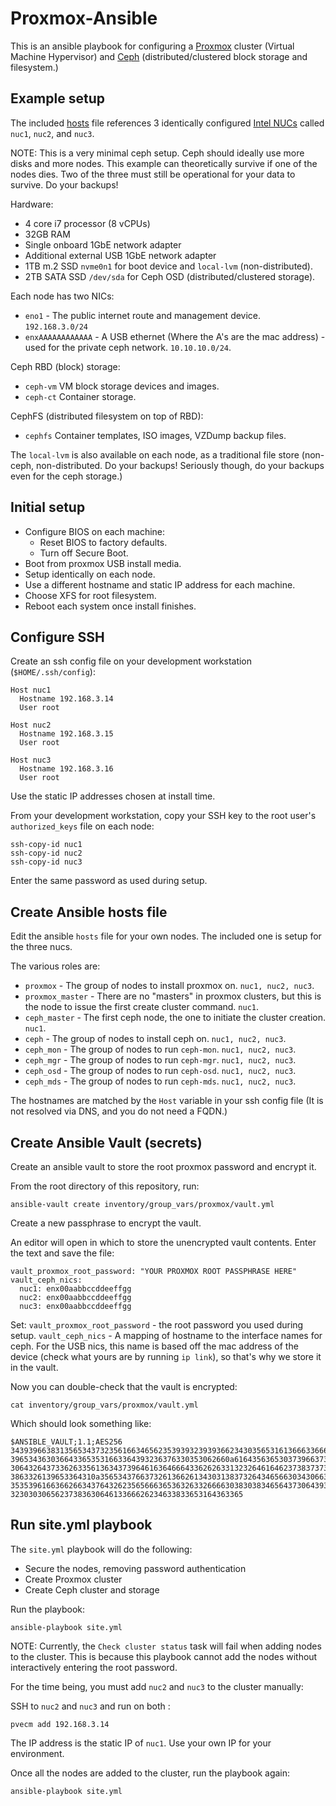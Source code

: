 # Proxmox-Ansible

This is an ansible playbook for configuring a [Proxmox](https://pve.proxmox.com) cluster (Virtual Machine
Hypervisor) and [Ceph](https://ceph.com/) (distributed/clustered block storage and filesystem.)

## Example setup

The included [hosts](inventory/hosts.yml) file references 3 identically configured [Intel
NUCs](https://ark.intel.com/content/www/us/en/ark/products/126140/intel-nuc-kit-nuc8i7beh.html)
called `nuc1`, `nuc2`, and `nuc3`.

NOTE: This is a very minimal ceph setup. Ceph should ideally use more disks and
more nodes. This example can theoretically survive if one of the nodes dies. Two
of the three must still be operational for your data to survive. Do your
backups!

Hardware:

 * 4 core i7 processor (8 vCPUs)
 * 32GB RAM
 * Single onboard 1GbE network adapter
 * Additional external USB 1GbE network adapter
 * 1TB m.2 SSD `nvme0n1` for boot device and `local-lvm` (non-distributed).
 * 2TB SATA SSD `/dev/sda` for Ceph OSD (distributed/clustered storage).

Each node has two NICs:

 * `eno1` - The public internet route and management device. `192.168.3.0/24`
 * `enxAAAAAAAAAAAA` - A USB ethernet (Where the A's are the mac address) - used
   for the private ceph network. `10.10.10.0/24`.

Ceph RBD (block) storage:

 * `ceph-vm` VM block storage devices and images.
 * `ceph-ct` Container storage.

CephFS (distributed filesystem on top of RBD):

 * `cephfs` Container templates, ISO images, VZDump backup files.

The `local-lvm` is also available on each node, as a traditional file store
(non-ceph, non-distributed. Do your backups! Seriously though, do your backups
even for the ceph storage.)

## Initial setup

* Configure BIOS on each machine:
  * Reset BIOS to factory defaults.
  * Turn off Secure Boot.
* Boot from proxmox USB install media.
* Setup identically on each node.
* Use a different hostname and static IP address for each machine.
* Choose XFS for root filesystem.
* Reboot each system once install finishes.

## Configure SSH

Create an ssh config file on your development workstation (`$HOME/.ssh/config`):

```
Host nuc1
  Hostname 192.168.3.14
  User root

Host nuc2
  Hostname 192.168.3.15
  User root

Host nuc3
  Hostname 192.168.3.16
  User root
```

Use the static IP addresses chosen at install time.

From your development workstation, copy your SSH key to the root user's `authorized_keys` file on each node:

```
ssh-copy-id nuc1
ssh-copy-id nuc2
ssh-copy-id nuc3
```

Enter the same password as used during setup.

## Create Ansible hosts file

Edit the ansible `hosts` file for your own nodes. The included one is setup for
the three nucs.

The various roles are:

 * `proxmox` - The group of nodes to install proxmox on. `nuc1, nuc2, nuc3`.
 * `proxmox_master` - There are no "masters" in proxmox clusters, but this is
   the node to issue the first create cluster command. `nuc1`.
 * `ceph_master` - The first ceph node, the one to initiate the cluster
   creation. `nuc1`.
 * `ceph` - The group of nodes to install ceph on. `nuc1, nuc2, nuc3`.
 * `ceph_mon` - The group of nodes to run `ceph-mon`. `nuc1, nuc2, nuc3`.
 * `ceph_mgr` - The group of nodes to run `ceph-mgr`. `nuc1, nuc2, nuc3`.
 * `ceph_osd` - The group of nodes to run `ceph-osd`. `nuc1, nuc2, nuc3`.
 * `ceph_mds` - The group of nodes to run `ceph-mds`. `nuc1, nuc2, nuc3`.
 

The hostnames are matched by the `Host` variable in your ssh config file (It is
not resolved via DNS, and you do not need a FQDN.)

## Create Ansible Vault (secrets)

Create an ansible vault to store the root proxmox password and encrypt it.

From the root directory of this repository, run:

```
ansible-vault create inventory/group_vars/proxmox/vault.yml
```

Create a new passphrase to encrypt the vault.

An editor will open in which to store the unencrypted vault contents. Enter the
text and save the file:

```
vault_proxmox_root_password: "YOUR PROXMOX ROOT PASSPHRASE HERE"
vault_ceph_nics:
  nuc1: enx00aabbccddeeffgg
  nuc2: enx00aabbccddeeffgg
  nuc3: enx00aabbccddeeffgg
```

Set:
 `vault_proxmox_root_password` - the root password you used during setup.
 `vault_ceph_nics` - A mapping of hostname to the interface names for ceph. For the USB nics, this name is based off the mac address of the device (check what yours are by running `ip link`), so that's why we store it in the vault.

Now you can double-check that the vault is encrypted:

```
cat inventory/group_vars/proxmox/vault.yml 
```

Which should look something like:

```
$ANSIBLE_VAULT;1.1;AES256
34393966383135653437323561663465623539393239393662343035653161366633666365643065
3965343630366433653531663364393236376330353062660a616435636530373966373962663565
30643264373362633561363437396461636466643362626331323264616462373837373263616135
3863326139653364310a356534376637326136626134303138373264346566303430663661303537
35353961663662663437643262356566636536326332666630383038346564373064393538366334
3230303065623738363064613366626234633833653164363365
```

## Run site.yml playbook

The `site.yml` playbook will do the following:

 * Secure the nodes, removing password authentication
 * Create Proxmox cluster
 * Create Ceph cluster and storage

Run the playbook:

```
ansible-playbook site.yml
```

NOTE: Currently, the `Check cluster status` task will fail when adding nodes to
the cluster. This is because this playbook cannot add the nodes without
interactively entering the root password. 

For the time being, you must add `nuc2` and `nuc3` to the cluster manually:

SSH to `nuc2` and `nuc3` and run on both :

```
pvecm add 192.168.3.14
```

The IP address is the static IP of `nuc1`. Use your own IP for your environment.

Once all the nodes are added to the cluster, run the playbook again:

```
ansible-playbook site.yml
```

